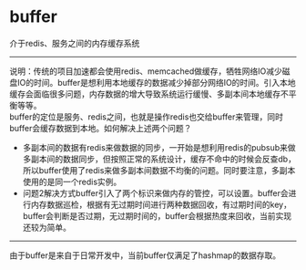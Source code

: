 # buffer
介于redis、服务之间的内存缓存系统
***
说明：传统的项目加速都会使用redis、memcached做缓存，牺牲网络IO减少磁盘IO的时间。buffer是想利用本地缓存的数据减少掉部分网络IO的时间。引入本地缓存会面临很多问题，内存数据的增大导致系统运行缓慢、多副本间本地缓存不平衡等等。  
buffer的定位是服务、redis之间，也就是操作redis也交给buffer来管理，同时buffer会缓存数据到本地。如何解决上述两个问题？  
* 多副本间的数据有redis来做数据的同步，一开始是想利用redis的pubsub来做多副本间的数据同步，但按照正常的系统设计，缓存不命中的时候会反查db，所以buffer使用了redis来做多副本间数据不均衡的问题。同时要注意，多副本使用的是同一个redis实例。
* 问题2解决方式buffer引入了两个标识来做内存的管控，可以设置。buffer会进行内存数据巡检，根据有无过期时间进行两种数据回收，有过期时间的key，buffer会判断是否过期，无过期时间的，buffer会根据热度来回收，当前实现还较为简单。
***
由于buffer是来自于日常开发中，当前buffer仅满足了hashmap的数据存取。
